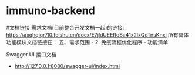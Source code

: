 # immuno-backend

#文档链接
需求文档(目前整合开发文档一起)的链接:
https://axqhqiqr7l0.feishu.cn/docx/E7jldUEERoSa41x2lxQcTnsKnxl
所有具体功能模块文档链接在：
五、需求范围 - 2. 免疫流程优化程序 - 功能清单 

Swagger UI 接口文档
- http://127.0.0.1:8080/swagger-ui/index.html